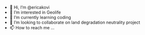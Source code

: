 - 👋 Hi, I’m @ericakovi
- 👀 I’m interested in Geolife
- 🌱 I’m currently learning coding 
- 💞️ I’m looking to collaborate on land degradation neutrality project
- 📫 How to reach me ...

<!---
ericakovi/ericakovi is a ✨ special ✨ repository because its `README.md` (this file) appears on your GitHub profile.
You can click the Preview link to take a look at your changes.
--->
